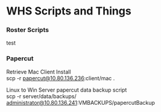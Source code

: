 # WHS Scripts and Things

<h3>Roster Scripts</h3>

test

<h3>Papercut</h3>

Retrieve Mac Client Install<br>
    scp -r papercut@10.80.136.236:client/mac .
    
    
Linux to Win Server papercut data backup script<br>
    scp -r server/data/backups/ administrator@10.80.136.241:VMBACKUPS/papercutBackup
